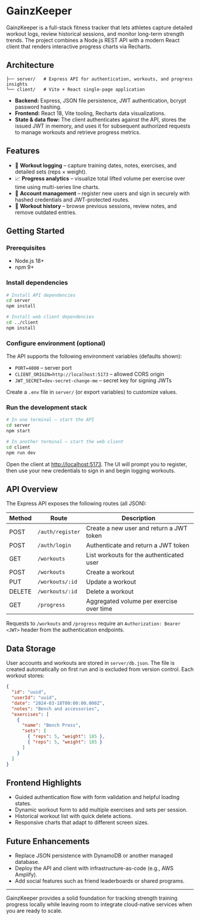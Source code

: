 # GainzKeeper

GainzKeeper is a full-stack fitness tracker that lets athletes capture detailed
workout logs, review historical sessions, and monitor long-term strength trends.
The project combines a Node.js REST API with a modern React client that renders
interactive progress charts via Recharts.

## Architecture

```
├── server/   # Express API for authentication, workouts, and progress insights
└── client/   # Vite + React single-page application
```

- **Backend:** Express, JSON file persistence, JWT authentication, bcrypt
  password hashing.
- **Frontend:** React 18, Vite tooling, Recharts data visualizations.
- **State & data flow:** The client authenticates against the API, stores the
  issued JWT in memory, and uses it for subsequent authorized requests to manage
  workouts and retrieve progress metrics.

## Features

- 📆 **Workout logging** – capture training dates, notes, exercises, and detailed
  sets (reps × weight).
- 📈 **Progress analytics** – visualize total lifted volume per exercise over
  time using multi-series line charts.
- 🔐 **Account management** – register new users and sign in securely with hashed
  credentials and JWT-protected routes.
- 🧾 **Workout history** – browse previous sessions, review notes, and remove
  outdated entries.

## Getting Started

### Prerequisites

- Node.js 18+
- npm 9+

### Install dependencies

```bash
# Install API dependencies
cd server
npm install

# Install web client dependencies
cd ../client
npm install
```

### Configure environment (optional)

The API supports the following environment variables (defaults shown):

- `PORT=4000` – server port
- `CLIENT_ORIGIN=http://localhost:5173` – allowed CORS origin
- `JWT_SECRET=dev-secret-change-me` – secret key for signing JWTs

Create a `.env` file in `server/` (or export variables) to customize values.

### Run the development stack

```bash
# In one terminal – start the API
cd server
npm start

# In another terminal – start the web client
cd client
npm run dev
```

Open the client at [http://localhost:5173](http://localhost:5173). The UI will
prompt you to register, then use your new credentials to sign in and begin
logging workouts.

## API Overview

The Express API exposes the following routes (all JSON):

| Method | Route            | Description                              |
| ------ | ---------------- | ---------------------------------------- |
| POST   | `/auth/register` | Create a new user and return a JWT token |
| POST   | `/auth/login`    | Authenticate and return a JWT token      |
| GET    | `/workouts`      | List workouts for the authenticated user |
| POST   | `/workouts`      | Create a workout                         |
| PUT    | `/workouts/:id`  | Update a workout                         |
| DELETE | `/workouts/:id`  | Delete a workout                         |
| GET    | `/progress`      | Aggregated volume per exercise over time |

Requests to `/workouts` and `/progress` require an `Authorization: Bearer <JWT>`
header from the authentication endpoints.

## Data Storage

User accounts and workouts are stored in `server/db.json`. The file is created
automatically on first run and is excluded from version control. Each workout
stores:

```json
{
  "id": "uuid",
  "userId": "uuid",
  "date": "2024-03-18T00:00:00.000Z",
  "notes": "Bench and accessories",
  "exercises": [
    {
      "name": "Bench Press",
      "sets": [
        { "reps": 5, "weight": 185 },
        { "reps": 5, "weight": 185 }
      ]
    }
  ]
}
```

## Frontend Highlights

- Guided authentication flow with form validation and helpful loading states.
- Dynamic workout form to add multiple exercises and sets per session.
- Historical workout list with quick delete actions.
- Responsive charts that adapt to different screen sizes.

## Future Enhancements

- Replace JSON persistence with DynamoDB or another managed database.
- Deploy the API and client with infrastructure-as-code (e.g., AWS Amplify).
- Add social features such as friend leaderboards or shared programs.

---

GainzKeeper provides a solid foundation for tracking strength training progress
locally while leaving room to integrate cloud-native services when you are ready
to scale.
